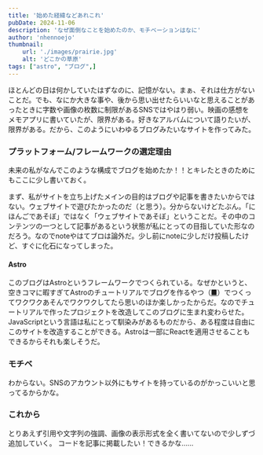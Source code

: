 ```yaml
---
title: '始めた経緯などあれこれ'
pubDate: 2024-11-06
description: 'なぜ面倒なことを始めたのか、モチベーションはなに'
author: 'nhennoejo'
thumbnail:
    url: './images/prairie.jpg'
    alt: 'どこかの草原'
tags: ["astro", "ブログ",]
---
```


ほとんどの日は何かしていたはずなのに、記憶がない。まぁ、それは仕方がないことだ。でも、なにか大きな事や、後から思い出せたらいいなと思えることがあったときに字数や画像の枚数に制限があるSNSではやはり弱い。映画の感想をメモアプリに書いていたが、限界がある。好きなアルバムについて語りたいが、限界がある。だから、このようにいわゆるブログみたいなサイトを作ってみた。

### プラットフォーム/フレームワークの選定理由

未来の私がなんでこのような構成でブログを始めたか！！とキレたときのためにもここに少し書いておく。

まず、私がサイトを立ち上げたメインの目的はブログや記事を書きたいからではない。ウェブサイトで遊びたかったのだ（と思う）。分からないけどたぶん。「にほんごであそぼ」ではなく「ウェブサイトであそぼ」ということだ。その中のコンテンツの一つとして記事があるという状態が私にとっての目指していた形なのだろう。なのでnoteやはてブロは論外だ。少し前にnoteに少しだけ投稿したけど、すぐに化石になってしまった。

#### Astro
このブログはAstroというフレームワークでつくられている。なぜかというと、空きコマに暇すぎてAstroのチュートリアルでブログを作るやつ（[■](https://docs.astro.build/ja/tutorial/0-introduction/)）でつくってワクワクあそんでワクワクしてたら思いのほか楽しかったからだ。なのでチュートリアルで作ったプロジェクトを改造してこのブログに生まれ変わらせた。JavaScriptという言語は私にとって馴染みがあるものだから、ある程度は自由にこのサイトを改造することができる。Astroは一部にReactを適用させることもできるからそれも楽しそうだ。

### モチベ

わからない。SNSのアカウント以外にもサイトを持っているのがかっこいいと思ってるからかな。

### これから

とりあえず引用や文字列の強調、画像の表示形式を全く書いてないので少しずづ追加していく。
コードを記事に掲載したい！できるかな……